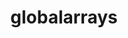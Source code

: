 ---
title: "globalarrays"
layout: cache
categories: [package, develop-2024-02-18]
meta: {"versions": ["5.8.2"], "compilers": ["cce@=15.0.1", "gcc@=10.3.0", "gcc@=11.4.0", "gcc@=9.4.0", "oneapi@=2024.0.0"], "oss": ["rhel8", "sle_hpc15", "ubuntu20.04", "ubuntu22.04"], "platforms": ["linux"], "targets": ["neoverse_v1", "neoverse_v2", "ppc64le", "x86_64_v3", "x86_64_v4", "zen4"], "stacks": ["e4s", "e4s-cray-rhel", "e4s-cray-sles", "e4s-neoverse-v2", "e4s-neoverse_v1", "e4s-oneapi", "e4s-power", "root"], "num_specs": 7, "num_specs_by_stack": {"root": 7, "e4s-cray-rhel": 1, "e4s-cray-sles": 1, "e4s-neoverse_v1": 1, "e4s-power": 1, "e4s": 1, "e4s-neoverse-v2": 1, "e4s-oneapi": 1}}
spec_details: [{"hash": "ykwe6eikxlrzjrbeam5edznc4muz2fdh", "compiler": "cce@=15.0.1", "versions": ["5.8.2"], "os": "rhel8", "platform": "linux", "target": "zen4", "variants": ["armci=mpi-ts", "build_system=autotools", "~scalapack"], "stacks": ["root", "e4s-cray-rhel"], "size": "-", "tarball": "https://binaries.spack.io/releases/develop-2024-02-18/build_cache/linux-rhel8-zen4/cce-15.0.1/globalarrays-5.8.2/linux-rhel8-zen4-cce-15.0.1-globalarrays-5.8.2-ykwe6eikxlrzjrbeam5edznc4muz2fdh.spack"}, {"hash": "bfdkmwj4o2sz4udeug4xgr3wnkjhmtmq", "compiler": "gcc@=10.3.0", "versions": ["5.8.2"], "os": "sle_hpc15", "platform": "linux", "target": "x86_64_v4", "variants": ["armci=mpi-ts", "build_system=autotools", "~scalapack"], "stacks": ["e4s-cray-sles", "root"], "size": "-", "tarball": "https://binaries.spack.io/releases/develop-2024-02-18/build_cache/linux-sle_hpc15-x86_64_v4/gcc-10.3.0/globalarrays-5.8.2/linux-sle_hpc15-x86_64_v4-gcc-10.3.0-globalarrays-5.8.2-bfdkmwj4o2sz4udeug4xgr3wnkjhmtmq.spack"}, {"hash": "xi4zmqhsjdxksxpudy4ood7wtc2naikd", "compiler": "gcc@=11.4.0", "versions": ["5.8.2"], "os": "ubuntu20.04", "platform": "linux", "target": "neoverse_v1", "variants": ["armci=mpi-ts", "build_system=autotools", "~scalapack"], "stacks": ["e4s-neoverse_v1", "root"], "size": "-", "tarball": "https://binaries.spack.io/releases/develop-2024-02-18/build_cache/linux-ubuntu20.04-neoverse_v1/gcc-11.4.0/globalarrays-5.8.2/linux-ubuntu20.04-neoverse_v1-gcc-11.4.0-globalarrays-5.8.2-xi4zmqhsjdxksxpudy4ood7wtc2naikd.spack"}, {"hash": "yfqihu3jf22gja3ym67zpeanchwokjhh", "compiler": "gcc@=9.4.0", "versions": ["5.8.2"], "os": "ubuntu20.04", "platform": "linux", "target": "ppc64le", "variants": ["armci=mpi-ts", "build_system=autotools", "~scalapack"], "stacks": ["root", "e4s-power"], "size": "-", "tarball": "https://binaries.spack.io/releases/develop-2024-02-18/build_cache/linux-ubuntu20.04-ppc64le/gcc-9.4.0/globalarrays-5.8.2/linux-ubuntu20.04-ppc64le-gcc-9.4.0-globalarrays-5.8.2-yfqihu3jf22gja3ym67zpeanchwokjhh.spack"}, {"hash": "uau2pcoofjmeaudry7ovaxqwsiwcdrqg", "compiler": "gcc@=11.4.0", "versions": ["5.8.2"], "os": "ubuntu20.04", "platform": "linux", "target": "x86_64_v3", "variants": ["armci=mpi-ts", "build_system=autotools", "~scalapack"], "stacks": ["root", "e4s"], "size": "-", "tarball": "https://binaries.spack.io/releases/develop-2024-02-18/build_cache/linux-ubuntu20.04-x86_64_v3/gcc-11.4.0/globalarrays-5.8.2/linux-ubuntu20.04-x86_64_v3-gcc-11.4.0-globalarrays-5.8.2-uau2pcoofjmeaudry7ovaxqwsiwcdrqg.spack"}, {"hash": "5iqoj2btpgzwnmwknpli4wlpzq7l2oll", "compiler": "gcc@=11.4.0", "versions": ["5.8.2"], "os": "ubuntu22.04", "platform": "linux", "target": "neoverse_v2", "variants": ["armci=mpi-ts", "build_system=autotools", "~scalapack"], "stacks": ["e4s-neoverse-v2", "root"], "size": "-", "tarball": "https://binaries.spack.io/releases/develop-2024-02-18/build_cache/linux-ubuntu22.04-neoverse_v2/gcc-11.4.0/globalarrays-5.8.2/linux-ubuntu22.04-neoverse_v2-gcc-11.4.0-globalarrays-5.8.2-5iqoj2btpgzwnmwknpli4wlpzq7l2oll.spack"}, {"hash": "ldwuvc6quxnt6yawacaxymzydnd6b45a", "compiler": "oneapi@=2024.0.0", "versions": ["5.8.2"], "os": "ubuntu22.04", "platform": "linux", "target": "x86_64_v3", "variants": ["armci=mpi-ts", "build_system=autotools", "~scalapack"], "stacks": ["e4s-oneapi", "root"], "size": "-", "tarball": "https://binaries.spack.io/releases/develop-2024-02-18/build_cache/linux-ubuntu22.04-x86_64_v3/oneapi-2024.0.0/globalarrays-5.8.2/linux-ubuntu22.04-x86_64_v3-oneapi-2024.0.0-globalarrays-5.8.2-ldwuvc6quxnt6yawacaxymzydnd6b45a.spack"}]
---